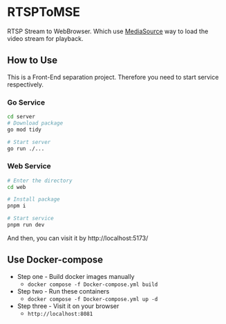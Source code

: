 # RTSPToMSE
RTSP Stream to WebBrowser. Which use [MediaSource](https://developer.mozilla.org/en-US/docs/Web/API/MediaSource) way to load the video stream for playback.

## How to Use

This is a Front-End separation project. Therefore you need to start service respectively.

### Go Service

```bash
cd server
# Download package
go mod tidy

# Start server
go run ./...
```

### Web Service

```bash
# Enter the directory
cd web

# Install package
pnpm i

# Start service
pnpm run dev
```

And then, you can visit it by http://localhost:5173/

## Use Docker-compose

- Step one - Build docker images manually
  - `docker compose -f Docker-compose.yml build`
- Step two - Run these containers
  - `docker compose -f Docker-compose.yml up -d`
- Step three - Visit it on your browser
  - `http://localhost:8081`
